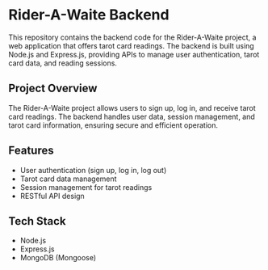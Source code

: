 # Rider-A-Waite Backend

This repository contains the backend code for the Rider-A-Waite project, a web application that offers tarot card readings. The backend is built using Node.js and Express.js, providing APIs to manage user authentication, tarot card data, and reading sessions.

## Project Overview

The Rider-A-Waite project allows users to sign up, log in, and receive tarot card readings. The backend handles user data, session management, and tarot card information, ensuring secure and efficient operation.

## Features

- User authentication (sign up, log in, log out)
- Tarot card data management
- Session management for tarot readings
- RESTful API design

## Tech Stack

- Node.js
- Express.js
- MongoDB (Mongoose)



